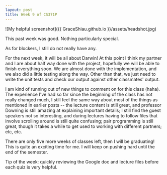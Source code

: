 ```yaml
---
layout: post
title: Week 9 of CS371P
---
```

![My helpful screenshot]({{ GraceShiau.github.io }}/assets/headshot.jpg)

This past week was good. Nothing particularly special.

As for blockers, I still do not really have any.

For the next week, it will be all about Darwin! At this point I think my partner and I are about half way done with the project, hopefully we will be able to finish everything soon. We are almost done with the implementation, and we also did a little testing along the way. Other than that, we just need to write the unit tests and check our output against other classmates' output.

I am kind of running out of new things to comment on for this class (haha). The experience I've had so far since the beginning of the class has not really changed much, I still feel the same way about most of the things as mentioned in earlier posts -- the lecture content is still great, and professor Downing is still amazing at explaining important details; I still find the guest speakers not so interesting, and during lectures having to follow files that involve scrolling around is still quite confusing; pair programming is still great, though it takes a while to get used to working with different partners; etc, etc.

There are only five more weeks of classes left, then I will be graduating! This is quite an exciting time for me. I will keep on pushing hard until the end of the semester. 

Tip of the week: quickly reviewing the Google doc and lecture files before each quiz is very helpful.

<script>
  (function(i,s,o,g,r,a,m){i['GoogleAnalyticsObject']=r;i[r]=i[r]||function(){
  (i[r].q=i[r].q||[]).push(arguments)},i[r].l=1*new Date();a=s.createElement(o),
  m=s.getElementsByTagName(o)[0];a.async=1;a.src=g;m.parentNode.insertBefore(a,m)
  })(window,document,'script','//www.google-analytics.com/analytics.js','ga');

  ga('create', 'UA-73081993-1', 'auto');
  ga('send', 'pageview');
</script>

